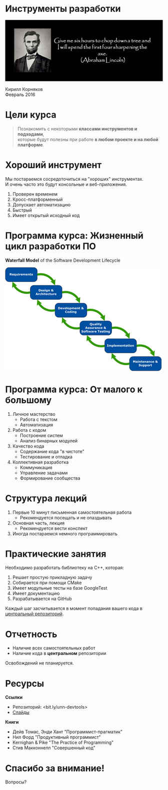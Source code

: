 # Инструменты разработки

![](./pix/lincoln-axe.png)

Кирилл Корняков\
Февраль 2016

# Цели курса

> Познакомить с некоторыми __классами инструментов и подходами__,\
которые будут полезны при работе __в любом проекте и на любой платформе__.

# Хороший инструмент

Мы постараемся сосредоточиться на "хороших" инструментах.\
И очень часто это будут консольные и веб-приложения.

  1. Проверен временем
  1. Кросс-платформенный
  1. Допускает автоматизацию
  1. Быстрый
  1. Имеет открытый исходный код

# Программа курса: Жизненный цикл разработки ПО

__Waterfall Model__ of the Software Development Lifecycle

![](./pix/developmentprocess.gif)

# Программа курса: От малого к большому

  1. Личное мастерство
     - Работа с текстом
     - Автоматизация
  2. Работа с кодом
     - Построение систем
     - Анализ бинарных модулей
  3. Качество кода
     - Содержание кода "в чистоте"
     - Тестирование и отладка
  4. Коллективная разработка
     - Коммуникация
     - Управление задачами
     - Формирование сообщества

# Структура лекций

  1. Первые 10 минут письменная самостоятельная работа
     - Рекомендуется посещать и не опаздывать
  1. Основная часть, лекция
     - Рекомендуется вести конспект
  1. Иногда постараемся немного программировать

# Практические занятия

Необходимо разработать библиотеку на С++, которая:

  1. Решает простую прикладную задачу
  1. Собирается при помощи CMake
  1. Имеет модульные тесты на базе GoogleTest
  1. Имеет документацию
  1. Разрабатывается на GitHub

Каждый шаг засчитывается в момент попадания вашего кода в
[центральный репозиторий][upstream].

# Отчетность

  - Наличие всех самостоятельных работ
  - Наличие кода в __центральном__ репозитории

Освобождений не планируется.

# Ресурсы

__Ссылки__

  - Репозиторий: <bit.ly/unn-devtools>
  - [Слайды][slides]

__Книги__

  - Дейв Томас, Энди Хант "Программист-прагматик"
  - Нил Форд "Продуктивный программист"
  - Kernighan & Pike "The Practice of Programming"
  - Стив Макконнелл "Совершенный код"

# Спасибо за внимание!

Вопросы?

<!-- LINKS -->

[slides]: http://unn-vmk-software.github.io/devtools-course-theory/
[upstream]: https://github.com/UNN-VMK-Software/devtools-course
